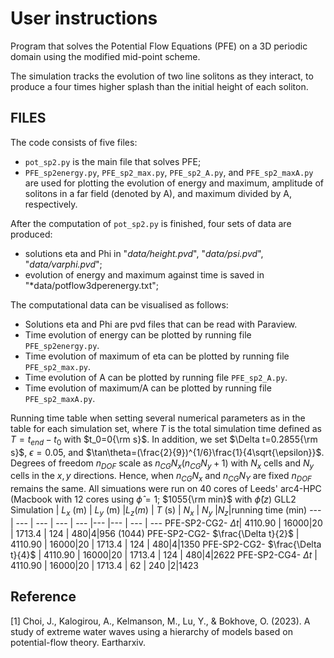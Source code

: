 # User instructions

Program that solves the Potential Flow Equations (PFE) on a 3D periodic domain using the modified mid-point scheme.

The simulation tracks the evolution of two line solitons as they interact, 
to produce a four times higher splash than the initial height of each soliton.

## FILES

The code consists of five files:
- `pot_sp2.py` is the main file that solves PFE;
- `PFE_sp2energy.py`, `PFE_sp2_max.py`, `PFE_sp2_A.py`, and `PFE_sp2_maxA.py` are used for plotting the evolution of energy and maximum, amplitude of solitons in a far field (denoted by A), and maximum divided by A, respectively.

After the computation of `pot_sp2.py` is finished, four sets of data are produced:
- solutions eta and Phi in "*data/height.pvd*", "*data/psi.pvd*", "*data/varphi.pvd*";
- evolution of energy and maximum against time is saved in "*data/potflow3dperenergy.txt";


The computational data can be visualised as follows:
- Solutions eta and Phi are pvd files that can be read with Paraview.
- Time evolution of energy can be plotted by running file `PFE_sp2energy.py`.
- Time evolution of maximum of eta can be plotted by running file `PFE_sp2_max.py`.
- Time evolution of A can be plotted by running file `PFE_sp2_A.py`.
- Time evolution of maximum/A can be plotted by running file `PFE_sp2_maxA.py`.

  
Running time table when setting several numerical parameters as in the table for each simulation set, where $T$ is the total simulation time defined as $T=t_{end}-t_{0}$ with $t_0=0{\rm s}$. In addition, we set $\Delta t=0.2855{\rm s}$, $\epsilon=0.05$, and $\tan\theta=(\frac{2}{9})^{1/6}\frac{1}{4\sqrt{\epsilon}}$. Degrees of freedom $n_{DOF}$ scale as $n_{CG} N_x(n_{CG} N_y+1)$ with $N_x$ cells and $N_y$ cells in the $x,y$ directions. Hence, when $n_{CG} N_x$ and $n_{CG} N_Y$ are fixed $n_{DOF}$ remains the same. All simuations were run on 40 cores of Leeds' arc4-HPC (Macbook with 12 cores using $\hat{\phi}=1$; $1055{\rm min}$ with $\hat{\phi}(z)$ GLL2
Simulation | $L_x$ (m) | $L_y$ (m) |$L_z (m)$ | $T$ (s) | $N_x$ | $N_y$ |$N_z$|running time (min)
---        | ---       | ---       | ---      | ---     |---    |---    | --- | ---
PFE-SP2-CG2- $\Delta t$| $4110.90$ | 16000|20 | 1713.4  | 124 | 480|4|956 (1044)
PFE-SP2-CG2- $\frac{\Delta t}{2}$ | $4110.90$ | 16000|20 | 1713.4  | 124 | 480|4|1350
PFE-SP2-CG2- $\frac{\Delta t}{4}$ | $4110.90$ | 16000|20 | 1713.4  | 124 | 480|4|2622
PFE-SP2-CG4- $\Delta t$ | $4110.90$ | 16000|20 | 1713.4  | 62 | 240 |2|1423

## Reference
[1] Choi, J., Kalogirou, A., Kelmanson, M., Lu, Y., & Bokhove, O. (2023). A study of extreme water waves using a hierarchy of models based on potential-flow theory. Eartharxiv.
